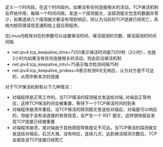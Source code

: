 定义一个时间段，在这个时间段内，如果没有任何连接相关的活动，TCP保活机制会开始作用，每隔一个时间间隔，发送一个探测报文，该探测报文包含的数据非常少，如果连续几个探测报文都没有得到响应，则认为当前的TCP连接已经死亡，系统内核将错误信息通知给上层应用程序。

在Linux内核有对应的参数可以设置保活时间、保活探测的次数、保活探测的时间间隔
- net.ipv4.tcp_keepalive_time=7200表示保活时间是7200秒（2小时），也就2小时内如果没有任何连接相关的活动，则会启动保活机制
- net.ipv4.tcp_keepalive_intvl=75表示每次检测间隔75秒
- net.ipv4.tcp_keepalive_probes=9表示检测9次无响应，认为对方是不可达的，从而中断本次的连接


对于TCP保活机制有以下几种情况：
- 对端程序是正常工作的。当TCP保活的探测报文发送给对端, 对端会正常响应，这样TCP保活时间会被重置，等待下一个TCP保活时间的到来
- 对端程序崩溃并重启。当TCP保活的探测报文发送给对端后，对端是可以响应的，但由于没有该连接的有效信息，会产生一个 RST 报文，这样很快就会发现TCP连接已经被重置
- 对端程序崩溃，或对端由于其他原因导致报文不可达。当TCP保活的探测报文发送给对端后，石沉大海，没有响应，连续几次，达到保活探测次数后，TCP会报告该TCP连接已经死亡

